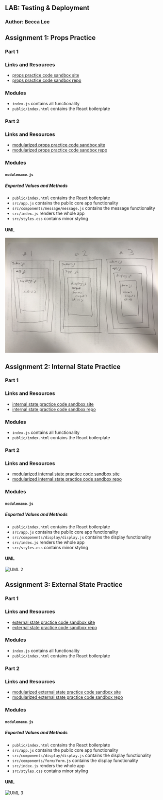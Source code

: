 ## LAB: Testing & Deployment

### Author: Becca Lee

## Assignment 1: Props Practice

### Part 1

### Links and Resources

- [props practice code sandbox site](https://r322p6ym4.codesandbox.io/)
- [props practice code sandbox repo](https://codesandbox.io/s/r322p6ym4)

### Modules
- `index.js` contains all functionality
- `public/index.html` contains the React boilerplate

### Part 2

### Links and Resources

- [modularized props practice code sandbox site](https://247l52p2o0.codesandbox.io/)
- [modularized props practice code sandbox repo](https://codesandbox.io/s/247l52p2o0)

### Modules

#### `modulename.js`

##### Exported Values and Methods

- `public/index.html` contains the React boilerplate
- `src/app.js` contains the public core app functionality
- `src/components/message/message.js` contains the message functionality
- `src/index.js` renders the whole app
- `src/styles.css` contains minor styling

#### UML

![UML 1](./props-and-state.jpg)

## Assignment 2: Internal State Practice

### Part 1

### Links and Resources

- [internal state practice code sandbox site](https://pprxpwo1lq.codesandbox.io/)
- [internal state practice code sandbox repo](https://codesandbox.io/s/pprxpwo1lq)

### Modules
- `index.js` contains all functionality
- `public/index.html` contains the React boilerplate

### Part 2

### Links and Resources

- [modularized internal state practice code sandbox site](https://nnl2lqkrn0.codesandbox.io/)
- [modularized internal state practice code sandbox repo](https://codesandbox.io/s/nnl2lqkrn0)

### Modules

#### `modulename.js`

##### Exported Values and Methods

- `public/index.html` contains the React boilerplate
- `src/app.js` contains the public core app functionality
- `src/components/display/display.js` contains the display functionality
- `src/index.js` renders the whole app
- `src/styles.css` contains minor styling

#### UML

![UML 2](/props-and-state-2.jpg)


## Assignment 3: External State Practice

### Part 1

### Links and Resources

- [external state practice code sandbox site](https://jz814wpq4y.codesandbox.io/)
- [external state practice code sandbox repo](https://codesandbox.io/s/jz814wpq4y)

### Modules
- `index.js` contains all functionality
- `public/index.html` contains the React boilerplate

### Part 2

### Links and Resources

- [modularized external state practice code sandbox site](https://j4xxy5nk39.codesandbox.io/)
- [modularized external state practice code sandbox repo](https://codesandbox.io/s/j4xxy5nk39)

### Modules

#### `modulename.js`

##### Exported Values and Methods

- `public/index.html` contains the React boilerplate
- `src/app.js` contains the public core app functionality
- `src/components/display/display.js` contains the display functionality
- `src/components/form/form.js` contains the display functionality
- `src/index.js` renders the whole app
- `src/styles.css` contains minor styling

#### UML

![UML 3](/props-and-state-3.jpg)
